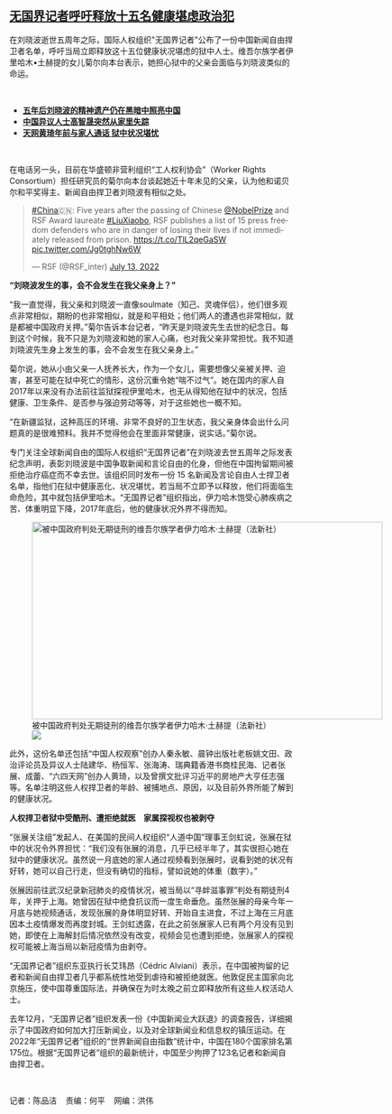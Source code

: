 <!--1657828980000-->
[无国界记者呼吁释放十五名健康堪虑政治犯](https://www.rfa.org/mandarin/yataibaodao/renquanfazhi/cm-07142022130109.html)
------

<p>在刘晓波逝世五周年之际，国际人权组织"无国界记者"公布了一份中国新闻自由捍卫者名单，呼吁当局立即释放这十五位健康状况堪虑的狱中人士。维吾尔族学者伊里哈木•土赫提的女儿菊尔向本台表示，她担心狱中的父亲会面临与刘晓波类似的命运。</p><p><br/></p><ul><li><a href="https://www.rfa.org/mandarin/yataibaodao/gangtai/al-07132022131519.html"><strong>五年后刘晓波的精神遗产仍在黑暗中照亮中国</strong></a></li><li><a href="https://www.rfa.org/mandarin/yataibaodao/renquanfazhi/wy-08142017135657.html"><strong>中国异议人士高智晟突然从家里失踪</strong></a></li><li><a href="https://www.rfa.org/mandarin/yataibaodao/renquanfazhi/bx-02162021130420.html"><strong>天网黄琦年前与家人通话 狱中状况堪忧</strong></a></li></ul><p><br/></p><p>在电话另一头，目前在华盛顿非营利组织“工人权利协会”（Worker Rights Consortium）担任研究员的菊尔向本台谈起她近十年未见的父亲，认为他和诺贝尔和平奖得主、新闻自由捍卫者刘晓波有相似之处。</p><blockquote class="twitter-tweet"><p dir="ltr" lang="en"><a href="https://twitter.com/hashtag/China?src=hash&amp;ref_src=twsrc%5Etfw">#China</a>🇨🇳: Five years after the passing of Chinese <a href="https://twitter.com/NobelPrize?ref_src=twsrc%5Etfw">@NobelPrize</a> and RSF Award laureate <a href="https://twitter.com/hashtag/LiuXiaobo?src=hash&amp;ref_src=twsrc%5Etfw">#LiuXiaobo</a>, RSF publishes a list of 15 press freedom defenders who are in danger of losing their lives if not immediately released from prison. <a href="https://t.co/TlL2qeGaSW">https://t.co/TlL2qeGaSW</a> <a href="https://t.co/Jg0tghNw6W">pic.twitter.com/Jg0tghNw6W</a></p>— RSF (@RSF_inter) <a href="https://twitter.com/RSF_inter/status/1547198956060524549?ref_src=twsrc%5Etfw">July 13, 2022</a><strong></strong></blockquote><blockquote class="twitter-tweet"><strong></strong></blockquote><blockquote class="twitter-tweet"><strong></strong></blockquote><p><strong>“刘晓波发生的事，会不会发生在我父亲身上？”</strong></p><p>“我一直觉得，我父亲和刘晓波一直像soulmate（知己、灵魂伴侣），他们很多观点非常相似，期盼的也非常相似，就是和平相处；他们两人的遭遇也非常相似，就是都被中国政府关押。”菊尔告诉本台记者，“昨天是刘晓波先生去世的纪念日。每到这个时候，我不只是为刘晓波和她的家人心痛，也对我父亲非常担忧。我不知道刘晓波先生身上发生的事，会不会发生在我父亲身上。”</p><p>菊尔说，她从小由父亲一人抚养长大，作为一个女儿，需要想像父亲被关押、迫害，甚至可能在狱中死亡的情形，这份沉重令她“喘不过气”。她在国内的家人自2017年以来没有办法前往监狱探视伊里哈木，也无从得知他在狱中的状况，包括健康、卫生条件、是否参与强迫劳动等等，对于这些她也一概不知。</p><p>“在新疆监狱，这种高压的环境、非常不良好的卫生状态，我父亲身体会出什么问题真的是很难预料。我并不觉得他会在里面非常健康，说实话。”菊尔说。</p><p>专门关注全球新闻自由的国际人权组织“无国界记者”在刘晓波去世五周年之际发表纪念声明，表彰刘晓波是中国争取新闻和言论自由的化身，但他在中国拘留期间被拒绝治疗癌症而不幸去世。该组织同时发布一份 15 名新闻及言论自由人士捍卫者名单，指他们在狱中健康恶化、状况堪忧，若当局不立即予以释放，他们将面临生命危险，其中就包括伊里哈木。“无国界记者”组织指出，伊力哈木饱受心肺疾病之苦、体重明显下降，2017年底后，他的健康状况外界不得而知。</p><p><figure class="image-richtext image-inline captioned" style="width:622px;"><img alt="被中国政府判处无期徒刑的维吾尔族学者伊力哈木·土赫提（法新社）" height="350" src="https://www.rfa.org/mandarin/yataibaodao/renquanfazhi/cm-07142022130109.html/cm0714j.jpg/@@images/01ca3fe3-8573-4103-821e-601472477577.jpeg" title="cm0714j.jpg" width="622"/><figcaption class="image-caption">被中国政府判处无期徒刑的维吾尔族学者伊力哈木·土赫提（法新社）</figcaption><small></small><div id="zoomattribute"><a data-caption="被中国政府判处无期徒刑的维吾尔族学者伊力哈木·土赫提（法新社）" data-fancybox="" href="https://www.rfa.org/mandarin/yataibaodao/renquanfazhi/cm-07142022130109.html/cm0714j.jpg" id="single_image" title="被中国政府判处无期徒刑的维吾尔族学者伊力哈木·土赫提（法新社）"><img src="/++plone++rfa-resources/img/icon-zoom.png"/></a></div></figure></p><p>此外，这份名单还包括“中国人权观察”创办人秦永敏、晨钟出版社老板姚文田、政治评论员及异议人士陆建华、杨恒军、张海涛、瑞典籍香港书商桂民海、记者张展、成蕾、“六四天网”创办人黄琦，以及曾撰文批评习近平的房地产大亨任志强等。名单注明这些人权捍卫者的年龄、被捕地点、原因，以及目前外界所能了解到的健康状况。</p><p><strong>人权捍卫者狱中受酷刑、遭拒绝就医　家属探视权也被剥夺</strong></p><p>“张展关注组”发起人、在美国的民间人权组织“人道中国”理事王剑虹说，张展在狱中的状况令外界担忧：“我们没有张展的消息，几乎已经半年了，其实很担心她在狱中的健康状况。虽然说一月底她的家人通过视频看到张展时，说看到她的状况有好转，她可以自己行走，但没有确切的指标，譬如说她的体重（数字）。”</p><p>张展因前往武汉纪录新冠肺炎的疫情状况，被当局以“寻衅滋事罪”判处有期徒刑4年，关押于上海。她曾因在狱中绝食抗议而一度生命垂危。虽然张展的母亲今年一月底与她视频通话，发现张展的身体明显好转、开始自主进食，不过上海在三月底因本土疫情爆发而再度封城。王剑虹透露，在此之前张展家人已有两个月没有见到她，即使在上海解封后情况依然没有改变，视频会见也遭到拒绝，张展家人的探视权可能被上海当局以新冠疫情为由剥夺。</p><p>“无国界记者”组织东亚执行长艾玮昂（Cédric Alviani）表示，在中国被拘留的记者和新闻自由捍卫者几乎都系统性地受到虐待和被拒绝就医。他敦促民主国家向北京施压，使中国尊重国际法，并确保在为时太晚之前立即释放所有这些人权活动人士。</p><p>去年12月，“无国界记者”组织发表一份《中国新闻业大跃退》的调查报告，详细揭示了中国政府如何加大打压新闻业，以及对全球新闻业和信息权的镇压运动。在2022年“无国界记者”组织的“世界新闻自由指数”统计中，中国在180个国家排名第175位。根据“无国界记者”组织的最新统计，中国至少拘押了123名记者和新闻自由捍卫者。</p><p><br/></p><p>记者：陈品洁    责编：何平    网编：洪伟</p>

